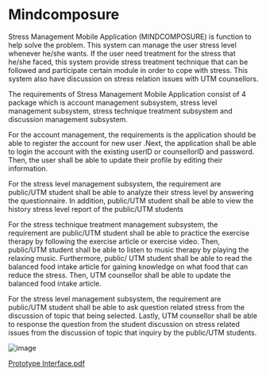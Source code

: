 # Mindcomposure

Stress Management Mobile Application (MINDCOMPOSURE) is function to help solve the problem. This system can manage the user stress level whenever he/she wants. If the user need treatment for the stress that he/she faced, this system provide stress treatment technique that can be followed and participate certain module in order to cope with stress. This system also have discussion on stress relation issues with UTM counsellors.

The requirements of Stress Management Mobile Application consist of 4 package which is account management subsystem, stress level management subsystem, stress technique treatment subsystem and discussion management subsystem.

For the account management, the requirements is the application should be able to register the account for new user .Next, the application shall be able to login the account with the existing userID or counsellorID and password. Then, the user shall be able to update their profile by editing their information.

For the stress level management subsystem, the requirement are public/UTM student shall be able to analyze their stress level by answering the questionnaire. In addition, public/UTM student shall be able to view the history stress level report of the public/UTM students

For the stress technique treatment management subsystem, the requirement are public/UTM student shall be able to practice the exercise therapy by following the exercise article or exercise video. Then, public/UTM student shall be able to listen to music therapy by playing the relaxing music. Furthermore, public/ UTM student shall be able to read the balanced food intake article for gaining knowledge on what food that can reduce the stress. Then, UTM counsellor shall be able to update the balanced food intake article.

For the stress level management subsystem, the requirement are public/UTM student shall be able to ask question related stress from the discussion of topic that being selected. Lastly, UTM counsellor shall be able to response the question from the student discussion on stress related issues from the discussion of topic that inquiry by the public/UTM students.

![image](https://user-images.githubusercontent.com/62758016/216787148-15b2ad2d-1d03-47ea-a23f-135c7e6c92f6.png)

[Prototype Interface.pdf](https://github.com/nmssyahmi/Mindcomposure/files/10609500/Prototype.Interface.pdf)
